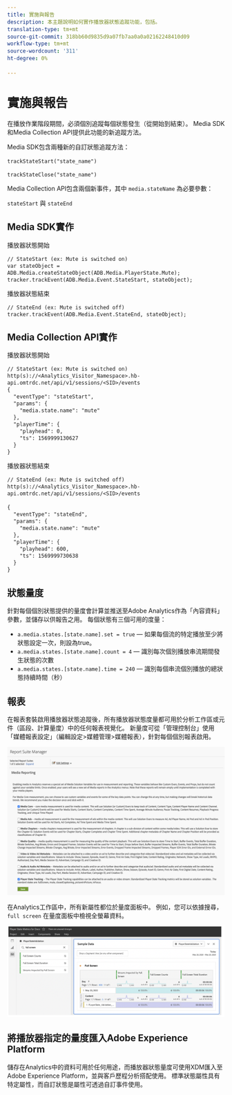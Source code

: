 ```yaml
---
title: 實施與報告
description: 本主題說明如何實作播放器狀態追蹤功能，包括。
translation-type: tm+mt
source-git-commit: 318bb60d9835d9a07fb7aa0a0a02162248410d09
workflow-type: tm+mt
source-wordcount: '311'
ht-degree: 0%

---
```



# 實施與報告

在播放作業階段期間，必須個別追蹤每個狀態發生（從開始到結束）。 Media SDK和Media Collection API提供此功能的新追蹤方法。

Media SDK包含兩種新的自訂狀態追蹤方法：

`trackStateStart("state_name")`

`trackStateClose("state_name")`


Media Collection API包含兩個新事件，其中 `media.stateName` 為必要參數：

`stateStart` 與 `stateEnd`

## Media SDK實作

播放器狀態開始

```
// StateStart (ex: Mute is switched on)
var stateObject = ADB.Media.createStateObject(ADB.Media.PlayerState.Mute);
tracker.trackEvent(ADB.Media.Event.StateStart, stateObject);
```

播放器狀態結束

```
// StateEnd (ex: Mute is switched off)
tracker.trackEvent(ADB.Media.Event.StateEnd, stateObject);
```


## Media Collection API實作

播放器狀態開始

```
// StateStart (ex: Mute is switched on)
http(s)://<Analytics_Visitor_Namespace>.hb-api.omtrdc.net/api/v1/sessions/<SID>/events
{
  "eventType": "stateStart",
  "params": {
    "media.state.name": "mute"
  },
  "playerTime": {
    "playhead": 0,
    "ts": 1569999130627
  }
}
```

播放器狀態結束

```
// StateEnd (ex: Mute is switched off)
http(s)://<Analytics_Visitor_Namespace>.hb-api.omtrdc.net/api/v1/sessions/<SID>/events

{
  "eventType": "stateEnd",
  "params": {
    "media.state.name": "mute"
  },
  "playerTime": {
    "playhead": 600,
    "ts": 1569999730638
  }
}
```

## 狀態量度

針對每個個別狀態提供的量度會計算並推送至Adobe Analytics作為「內容資料」參數，並儲存以供報告之用。 每個狀態有三個可用的度量：

* `a.media.states.[state.name].set = true` — 如果每個流的特定播放至少將狀態設定一次，則設為true。
* `a.media.states.[state.name].count = 4` — 識別每次個別播放串流期間發生狀態的次數
* `a.media.states.[state.name].time = 240` — 識別每個串流個別播放的總狀態持續時間（秒）

## 報表

在報表套裝啟用播放器狀態追蹤後，所有播放器狀態度量都可用於分析工作區或元件（區段、計算量度）中的任何報表視覺化。 新量度可從「管理控制台」使用「媒體報表設定」（編輯設定>媒體管理>媒體報表），針對每個個別報表啟用。

![](assets/report-setup.png)

在Analytics工作區中，所有新屬性都位於量度面板中。 例如，您可以依據搜尋， `full screen` 在量度面板中檢視全螢幕資料。

![](assets/full-screen-report.png)

## 將播放器指定的量度匯入Adobe Experience Platform

儲存在Analytics中的資料可用於任何用途，而播放器狀態量度可使用XDM匯入至Adobe Experience Platform，並與客戶歷程分析搭配使用。 標準狀態屬性具有特定屬性，而自訂狀態是屬性可透過自訂事件使用。
